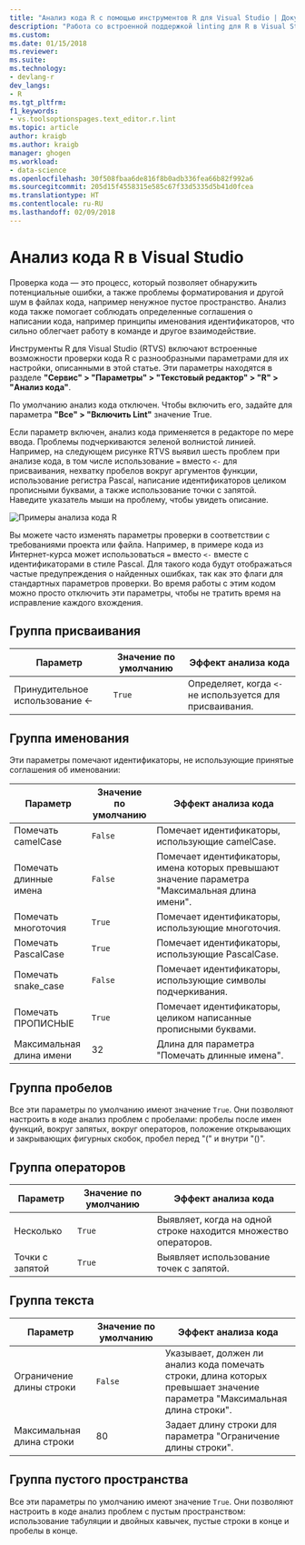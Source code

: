 ```yaml
---
title: "Анализ кода R с помощью инструментов R для Visual Studio | Документы Майкрософт"
description: "Работа со встроенной поддержкой linting для R в Visual Studio, в том числе параметры анализа."
ms.custom: 
ms.date: 01/15/2018
ms.reviewer: 
ms.suite: 
ms.technology:
- devlang-r
dev_langs:
- R
ms.tgt_pltfrm: 
f1_keywords:
- vs.toolsoptionspages.text_editor.r.lint
ms.topic: article
author: kraigb
ms.author: kraigb
manager: ghogen
ms.workload:
- data-science
ms.openlocfilehash: 30f508fbaa6de816f8b0adb336fea66b82f992a6
ms.sourcegitcommit: 205d15f4558315e585c67f33d5335d5b41d0fcea
ms.translationtype: HT
ms.contentlocale: ru-RU
ms.lasthandoff: 02/09/2018
---
```

# <a name="linting-r-code-in-visual-studio"></a>Анализ кода R в Visual Studio

Проверка кода — это процесс, который позволяет обнаружить потенциальные ошибки, а также проблемы форматирования и другой шум в файлах кода, например ненужное пустое пространство. Анализ кода также помогает соблюдать определенные соглашения о написании кода, например принципы именования идентификаторов, что сильно облегчает работу в команде и другое взаимодействие.

Инструменты R для Visual Studio (RTVS) включают встроенные возможности проверки кода R с разнообразными параметрами для их настройки, описанными в этой статье. Эти параметры находятся в разделе **"Сервис" > "Параметры" > "Текстовый редактор" > "R" > "Анализ кода"**.

По умолчанию анализ кода отключен. Чтобы включить его, задайте для параметра **"Все" > "Включить Lint"** значение True.

Если параметр включен, анализ кода применяется в редакторе по мере ввода. Проблемы подчеркиваются зеленой волнистой линией. Например, на следующем рисунке RTVS выявил шесть проблем при анализе кода, в том числе использование `=` вместо `<-` для присваивания, нехватку пробелов вокруг аргументов функции, использование регистра Pascal, написание идентификаторов целиком прописными буквами, а также использование точки с запятой. Наведите указатель мыши на проблему, чтобы увидеть описание.

![Примеры анализа кода R](media/linting-01.png)

Вы можете часто изменять параметры проверки в соответствии с требованиями проекта или файла. Например, в примере кода из Интернет-курса может использоваться `=` вместо `<-` вместе с идентификаторами в стиле Pascal. Для такого кода будут отображаться частые предупреждения о найденных ошибках, так как это флаги для стандартных параметров проверки. Во время работы с этим кодом можно просто отключить эти параметры, чтобы не тратить время на исправление каждого вхождения.

## <a name="assignment-group"></a>Группа присваивания

| Параметр | Значение по умолчанию | Эффект анализа кода |
| --- | --- | --- |
| Принудительное использование \<- | `True` | Определяет, когда `<-` не используется для присваивания. |

## <a name="naming-group"></a>Группа именования

Эти параметры помечают идентификаторы, не использующие принятые соглашения об именовании:

| Параметр | Значение по умолчанию | Эффект анализа кода |
| --- | --- | --- |
| Помечать camelCase | `False` | Помечает идентификаторы, использующие camelCase. |
| Помечать длинные имена | `False` | Помечает идентификаторы, имена которых превышают значение параметра "Максимальная длина имени". |
| Помечать многоточия | `True` | Помечает идентификаторы, использующие многоточия. |
| Помечать PascalCase | `True` | Помечает идентификаторы, использующие PascalCase. |
| Помечать snake_case | `False` | Помечает идентификаторы, использующие символы подчеркивания. |
| Помечать ПРОПИСНЫЕ | `True` | Помечает идентификаторы, целиком написанные прописными буквами. |
| Максимальная длина имени | 32 | Длина для параметра "Помечать длинные имена". |

## <a name="spacing-group"></a>Группа пробелов

Все эти параметры по умолчанию имеют значение `True`. Они позволяют настроить в коде анализ проблем с пробелами: пробелы после имен функций, вокруг запятых, вокруг операторов, положение открывающих и закрывающих фигурных скобок, пробел перед "(" и внутри "()".

## <a name="statements-group"></a>Группа операторов

| Параметр | Значение по умолчанию | Эффект анализа кода |
| --- | --- | --- |
| Несколько | `True` | Выявляет, когда на одной строке находится множество операторов. |
| Точки с запятой | `True` | Выявляет использование точек с запятой. |

## <a name="text-group"></a>Группа текста

| Параметр | Значение по умолчанию | Эффект анализа кода |
| --- | --- | --- |
| Ограничение длины строки | `False` | Указывает, должен ли анализ кода помечать строки, длина которых превышает значение параметра "Максимальная длина строки". |
| Максимальная длина строки | 80 | Задает длину строки для параметра "Ограничение длины строки". |

## <a name="whitespace-group"></a>Группа пустого пространства

Все эти параметры по умолчанию имеют значение `True`. Они позволяют настроить в коде анализ проблем с пустым пространством: использование табуляции и двойных кавычек, пустые строки в конце и пробелы в конце.